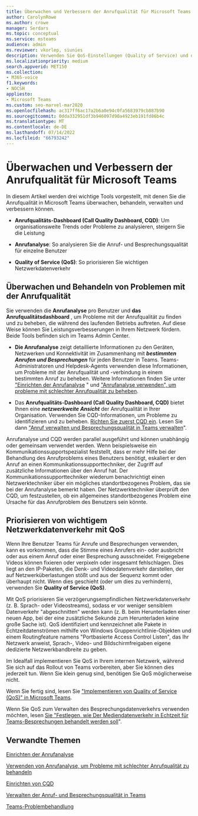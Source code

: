 ```yaml
---
title: Überwachen und Verbessern der Anrufqualität für Microsoft Teams
author: CarolynRowe
ms.author: crowe
manager: Serdars
ms.topic: conceptual
ms.service: msteams
audience: admin
ms.reviewer: vkorlep, siunies
description: Verwenden Sie QoS-Einstellungen (Quality of Service) und dann anrufanalyse und Anrufqualitätsdashboard in Microsoft Teams.
ms.localizationpriority: medium
search.appverid: MET150
ms.collection:
- M365-voice
f1.keywords:
- NOCSH
appliesto:
- Microsoft Teams
ms.custom: seo-marvel-mar2020
ms.openlocfilehash: ac317ff6ac17a2b6a0e94c0fa5683979cb887b90
ms.sourcegitcommit: 0dda332951df3b946097d90a4923eb191fd86b4c
ms.translationtype: MT
ms.contentlocale: de-DE
ms.lasthandoff: 07/14/2022
ms.locfileid: "66793242"
---
```

# <a name="monitor-and-improve-call-quality-for-microsoft-teams"></a>Überwachen und Verbessern der Anrufqualität für Microsoft Teams

In diesem Artikel werden drei wichtige Tools vorgestellt, mit denen Sie die Anrufqualität in Microsoft Teams überwachen, behandeln, verwalten und verbessern können. 

- **Anrufqualitäts-Dashboard (Call Quality Dashboard, CQD)**: Um organisationsweite Trends oder Probleme zu analysieren, steigern Sie die Leistung

- **Anrufanalyse**: So analysieren Sie die Anruf- und Besprechungsqualität für einzelne Benutzer

- **Quality of Service (QoS)**: So priorisieren Sie wichtigen Netzwerkdatenverkehr



## <a name="monitor-and-troubleshoot-call-quality"></a>Überwachen und Behandeln von Problemen mit der Anrufqualität
Sie verwenden die **Anrufanalyse** pro Benutzer und **das Anrufqualitätsdashboard** , um Probleme mit der Anrufqualität zu finden und zu beheben, die während des laufenden Betriebs auftreten. Auf diese Weise können Sie Leistungsverbesserungen in Ihrem Netzwerk fördern. Beide Tools befinden sich im Teams Admin Center.

 - **Die Anrufanalyse** zeigt detaillierte Informationen zu den Geräten, Netzwerken und Konnektivität im Zusammenhang mit  **_bestimmten Anrufen und Besprechungen_** für jeden Benutzer in Teams. Teams-Administratoren und Helpdesk-Agents verwenden diese Informationen, um Probleme mit der Anrufqualität und -verbindung in einem bestimmten Anruf zu beheben. Weitere Informationen finden Sie unter ["Einrichten der Anrufanalyse](set-up-call-analytics.md) " und ["Anrufanalyse verwenden", um probleme mit schlechter Anrufqualität zu beheben](use-call-analytics-to-troubleshoot-poor-call-quality.md).
 
 - Das **Anrufqualitäts-Dashboard (Call Quality Dashboard, CQD)** bietet Ihnen eine **_netzwerkweite Ansicht_** der Anrufqualität in Ihrer Organisation. Verwenden Sie CQD-Informationen, um Probleme zu identifizieren und zu beheben. [Richten Sie zuerst CQD ein](turning-on-and-using-call-quality-dashboard.md). Lesen Sie dann ["Anruf verwalten und Besprechungsqualität in Teams verwalten](quality-of-experience-review-guide.md)".

 Anrufanalyse und CQD werden parallel ausgeführt und können unabhängig oder gemeinsam verwendet werden. Wenn beispielsweise ein Kommunikationssupportspezialist feststellt, dass er mehr Hilfe bei der Behandlung des Anrufproblems eines Benutzers benötigt, eskaliert er den Anruf an einen Kommunikationssupporttechniker, der Zugriff auf zusätzliche Informationen über den Anruf hat. Der Kommunikationssupporttechniker wiederum benachrichtigt einen Netzwerktechniker über ein mögliches standortbezogenes Problem, das sie bei der Anrufanalyse bemerkt haben. Der Netzwerktechniker überprüft den CQD, um festzustellen, ob ein allgemeines standortbezogenes Problem eine Ursache für das Anrufproblem des Benutzers sein könnte.


## <a name="prioritize-important-network-traffic-using-qos"></a>Priorisieren von wichtigem Netzwerkdatenverkehr mit QoS
Wenn Ihre Benutzer Teams für Anrufe und Besprechungen verwenden, kann es vorkommen, dass die Stimme eines Anrufers ein- oder ausbricht oder aus einem Anruf oder einer Besprechung ausschneidet. Freigegebene Videos können fixieren oder verpixeln oder insgesamt fehlschlagen. Dies liegt an den IP-Paketen, die Denk- und Videodatenverkehr darstellen, der auf Netzwerküberlastungen stößt und aus der Sequenz kommt oder überhaupt nicht. Wenn dies geschieht (oder um dies zu verhindern), verwenden Sie **Quality of Service (QoS)**. 

Mit QoS priorisieren Sie verzögerungsempfindlichen Netzwerkdatenverkehr (z. B. Sprach- oder Videostreams), sodass er vor weniger sensiblem Datenverkehr "abgeschnitten" werden kann (z. B. beim Herunterladen einer neuen App, bei der eine zusätzliche Sekunde zum Herunterladen keine große Sache ist). QoS identifiziert und kennzeichnet alle Pakete in Echtzeitdatenströmen mithilfe von Windows Gruppenrichtlinie-Objekten und einem Routingfeature namens "Portbasierte Access Control Listen", das Ihr Netzwerk anweist, Sprach-, Video- und Bildschirmfreigaben eigene dedizierte Netzwerkbandbreite zu geben.

Im Idealfall implementieren Sie QoS in Ihrem internen Netzwerk, während Sie sich auf das Rollout von Teams vorbereiten, aber Sie können dies jederzeit tun. Wenn Sie klein genug sind, benötigen Sie QoS möglicherweise nicht.

Wenn Sie fertig sind, lesen Sie ["Implementieren von Quality of Service (QoS)" in Microsoft Teams](QoS-in-Teams.md).

Wenn Sie QoS zum Verwalten des Besprechungsdatenverkehrs verwenden möchten, lesen [Sie "Festlegen, wie Der Mediendatenverkehr in Echtzeit für Teams-Besprechungen behandelt werden soll](meeting-settings-in-teams.md#set-how-you-want-to-handle-real-time-media-traffic-for-teams-meetings)".


## <a name="related-topics"></a>Verwandte Themen

[Einrichten der Anrufanalyse](set-up-call-analytics.md)

[Verwenden von Anrufanalyse, um Probleme mit schlechter Anrufqualität zu behandeln](use-call-analytics-to-troubleshoot-poor-call-quality.md)

[Einrichten von CQD](turning-on-and-using-call-quality-dashboard.md)

[Verwalten der Anruf- und Besprechungsqualität in Teams](quality-of-experience-review-guide.md)

[Teams-Problembehandlung](/MicrosoftTeams/troubleshoot/teams)
